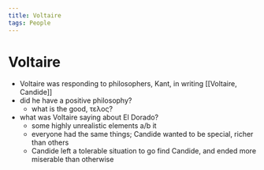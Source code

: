 ```yaml
---
title: Voltaire
tags: People
---
```


# Voltaire

- Voltaire was responding to philosophers, Kant, in writing [[Voltaire, Candide]]
- did he have a positive philosophy?
	- what is the good, τελος?
- what was Voltaire saying about El Dorado?
	- some highly unrealistic elements a/b it
	- everyone had the same things; Candide wanted to be special, richer than others
	- Candide left a tolerable situation to go find Candide, and ended more miserable than otherwise
